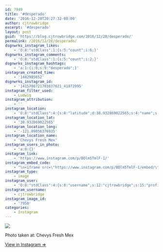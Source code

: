 ```yaml
---
id: 7949
title: '#desperado'
date: '2016-12-28T20:27:32-08:00'
author: cjtrowbridge
excerpt: '#desperado'
layout: post
guid: 'https://blog.cjtrowbridge.com/2016/12/28/desperado/'
permalink: /2016/12/28/desperado/
dsgnwrks_instagram_likes:
    - 'O:8:"stdClass":1:{s:5:"count";i:6;}'
dsgnwrks_instagram_comments:
    - 'O:8:"stdClass":1:{s:5:"count";i:2;}'
dsgnwrks_instagram_hashtags:
    - 'a:1:{i:0;s:9:"desperado";}'
instagram_created_time:
    - '1482985652'
dsgnwrks_instagram_id:
    - '1415708721703837621_41872995'
instagram_filter_used:
    - Ludwig
instagram_attribution:
    - ''
instagram_location:
    - 'O:8:"stdClass":4:{s:8:"latitude";d:38.932869022565;s:4:"name";s:16:"Chevys Fresh Mex";s:9:"longitude";d:-121.09056376935;s:2:"id";i:657061695;}'
instagram_location_lat:
    - '38.932869022565'
instagram_location_long:
    - '-121.09056376935'
instagram_location_name:
    - 'Chevys Fresh Mex'
instagram_users_in_photo:
    - 'a:0:{}'
instagram_link:
    - 'https://www.instagram.com/p/BOlm5TmlF-1/'
instagram_embed_code:
    - "\n<iframe src=\"https://www.instagram.com/p/BOlm5TmlF-1/embed/\" width=\"612\" height=\"710\" frameborder=\"0\" scrolling=\"no\" allowtransparency=\"true\" class=\"insta-image-embed\"></iframe>\n"
instagram_type:
    - image
instagram_user:
    - 'O:8:"stdClass":4:{s:8:"username";s:12:"cjtrowbridge";s:15:"profile_picture";s:96:"https://scontent.cdninstagram.com/t51.2885-19/s150x150/13724650_1188772791164794_142557231_a.jpg";s:2:"id";s:8:"41872995";s:9:"full_name";s:13:"CJ Trowbridge";}'
instagram_username:
    - cjtrowbridge
instagram_image_id:
    - '7950'
categories:
    - Instagram
---
```


[![](https://blog.cjtrowbridge.com/wp-content/uploads/2016/12/1482985652-1-1.jpg)](https://www.instagram.com/p/BOlm5TmlF-1/)

Photo taken at: Chevys Fresh Mex

[View in Instagram ⇒](https://www.instagram.com/p/BOlm5TmlF-1/)